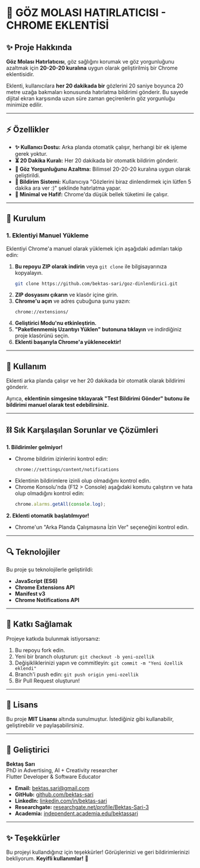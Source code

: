 # 👀 GÖZ MOLASI HATIRLATICISI - CHROME EKLENTİSİ

## ✨ Proje Hakkında
**Göz Molası Hatırlatıcısı**, göz sağlığını korumak ve göz yorgunluğunu azaltmak için **20-20-20 kuralına** uygun olarak geliştirilmiş bir Chrome eklentisidir.

Eklenti, kullanıcılara **her 20 dakikada bir** gözlerini 20 saniye boyunca 20 metre uzağa bakmaları konusunda hatırlatma bildirimi gönderir. Bu sayede dijital ekran karşısında uzun süre zaman geçirenlerin göz yorgunluğu minimize edilir.

---

## ⚡️ Özellikler
- **✨ Kullanıcı Dostu:** Arka planda otomatik çalışır, herhangi bir ek işleme gerek yoktur.
- **⏳ 20 Dakika Kuralı:** Her 20 dakikada bir otomatik bildirim gönderir.
- **👀 Göz Yorgunluğunu Azaltma:** Bilimsel 20-20-20 kuralına uygun olarak geliştirildi.
- **📢 Bildirim Sistemi:** Kullanıcıya "Gözlerini biraz dinlendirmek için lütfen 5 dakika ara ver :)" şeklinde hatırlatma yapar.
- **🎨 Minimal ve Hafif:** Chrome'da düşük bellek tüketimi ile çalışır.

---

## 🔧 Kurulum
### **1. Eklentiyi Manuel Yükleme**
Eklentiyi Chrome'a manuel olarak yüklemek için aşağıdaki adımları takip edin:

1. **Bu repoyu ZIP olarak indirin** veya `git clone` ile bilgisayarınıza kopyalayın.
   ```bash
   git clone https://github.com/bektas-sari/goz-dinlendirici.git
   ```
2. **ZIP dosyasını çıkarın** ve klasör içine girin.
3. **Chrome'u açın** ve adres çubuğuna şunu yazın:
   ```
   chrome://extensions/
   ```
4. **Geliştirici Modu'nu etkinleştirin.**
5. **"Paketlenmemiş Uzantıyı Yüklen" butonuna tıklayın** ve indirdiğiniz proje klasörünü seçin.
6. **Eklenti başarıyla Chrome'a yüklenecektir!**

---

## 🚀 Kullanım
Eklenti arka planda çalışır ve her 20 dakikada bir otomatik olarak bildirimi gönderir.

Ayrıca, **eklentinin simgesine tıklayarak "Test Bildirimi Gönder" butonu ile bildirimi manuel olarak test edebilirsiniz.**

---

## ⛓ Sık Karşılaşılan Sorunlar ve Çözümleri
**1. Bildirimler gelmiyor!**
- Chrome bildirim izinlerini kontrol edin:
  ```
  chrome://settings/content/notifications
  ```
- Eklentinin bildirimlere izinli olup olmadığını kontrol edin.
- Chrome Konsolu'nda (F12 > Console) aşağıdaki komutu çalıştırın ve hata olup olmadığını kontrol edin:
  ```javascript
  chrome.alarms.getAll(console.log);
  ```

**2. Eklenti otomatik başlatılmıyor!**
- Chrome'un "Arka Planda Çalışmasına İzin Ver" seçeneğini kontrol edin.

---

## 🔍 Teknolojiler
Bu proje şu teknolojilerle geliştirildi:
- **JavaScript (ES6)**
- **Chrome Extensions API**
- **Manifest v3**
- **Chrome Notifications API**

---

## 🎨 Katkı Sağlamak
Projeye katkıda bulunmak istiyorsanız:
1. Bu repoyu fork edin.
2. Yeni bir branch oluşturun: `git checkout -b yeni-ozellik`
3. Değişikliklerinizi yapın ve commitleyin: `git commit -m "Yeni özellik eklendi"`
4. Branch'i push edin: `git push origin yeni-ozellik`
5. Bir Pull Request oluşturun!

---

## 🌟 Lisans
Bu proje **MIT Lisansı** altında sunulmuştur. İstediğiniz gibi kullanabilir, geliştirebilir ve paylaşabilirsiniz.

---

## 👤 Geliştirici

**Bektaş Sarı**<br>
PhD in Advertising, AI + Creativity researcher<br>
Flutter Developer & Software Educator<br>

- **Email:** [bektas.sari@gmail.com](mailto:bektas.sari@gmail.com)  
- **GitHub:** [github.com/bektas-sari](https://github.com/bektas-sari)  
- **LinkedIn:** [linkedin.com/in/bektas-sari](https://www.linkedin.com/in/bektas-sari)  
- **Researchgate:** [researchgate.net/profile/Bektas-Sari-3](https://www.researchgate.net/profile/Bektas-Sari-3)  
- **Academia:** [independent.academia.edu/bektassari](https://independent.academia.edu/bektassari)

---

## ✨ Teşekkürler
Bu projeyi kullandığınız için teşekkürler! Görüşlerinizi ve geri bildirimlerinizi bekliyorum. **Keyifli kullanımlar!** 🌟


